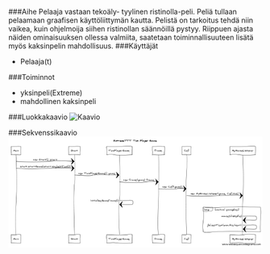 ###Aihe
Pelaaja vastaan tekoäly- tyylinen ristinolla-peli. Peliä tullaan pelaamaan graafisen käyttöliittymän kautta. Pelistä on tarkoitus tehdä niin vaikea, kuin ohjelmoija siihen ristinollan säännöillä pystyy.
Riippuen ajasta näiden ominaisuuksen ollessa valmiita, saatetaan toiminnallisuuteen lisätä myös kaksinpelin mahdollisuus.
###Käyttäjät
- Pelaaja(t) 

###Toiminnot
- yksinpeli(Extreme)
- mahdollinen kaksinpeli

###Luokkakaavio
![Kaavio](/Dokumentaatio/Luokkakaavio.png)

###Sekvenssikaavio
![Sek](/Dokumentaatio/TwoPlayerGameSequence.png)
